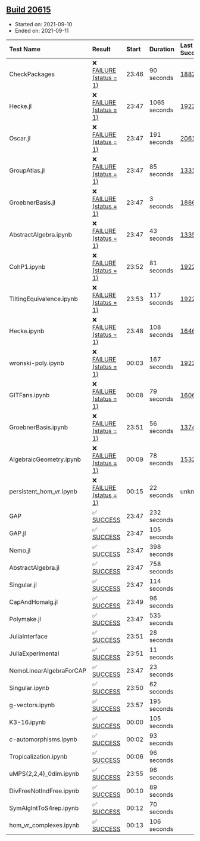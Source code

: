## [Build 20615](https://oscarci.mathematik.uni-kl.de/job/oscar/20615/)

* Started on: 2021-09-10
* Ended on: 2021-09-11

| Test Name    | Result | Start | Duration | Last Success | First Failure |
|:-------------|:-------|:------|:---------|:-------------|:--------------|
| CheckPackages | ❌ [FAILURE (status = 1)](https://oscarci.mathematik.uni-kl.de/job/oscar/20615/artifact/logs/build-20615/CheckPackages.log) | 23:46 | 90 seconds | [18822](https://oscarci.mathematik.uni-kl.de/job/oscar/18822/) | [18823](https://oscarci.mathematik.uni-kl.de/job/oscar/18823/) |
| Hecke.jl | ❌ [FAILURE (status = 1)](https://oscarci.mathematik.uni-kl.de/job/oscar/20615/artifact/logs/build-20615/Hecke.jl.log) | 23:47 | 1065 seconds | [19222](https://oscarci.mathematik.uni-kl.de/job/oscar/19222/) | [20152](https://oscarci.mathematik.uni-kl.de/job/oscar/20152/) |
| Oscar.jl | ❌ [FAILURE (status = 1)](https://oscarci.mathematik.uni-kl.de/job/oscar/20615/artifact/logs/build-20615/Oscar.jl.log) | 23:47 | 191 seconds | [20613](https://oscarci.mathematik.uni-kl.de/job/oscar/20613/) | [20614](https://oscarci.mathematik.uni-kl.de/job/oscar/20614/) |
| GroupAtlas.jl | ❌ [FAILURE (status = 1)](https://oscarci.mathematik.uni-kl.de/job/oscar/20615/artifact/logs/build-20615/GroupAtlas.jl.log) | 23:47 | 85 seconds | [13311](https://oscarci.mathematik.uni-kl.de/job/oscar/13311/) | [13312](https://oscarci.mathematik.uni-kl.de/job/oscar/13312/) |
| GroebnerBasis.jl | ❌ [FAILURE (status = 1)](https://oscarci.mathematik.uni-kl.de/job/oscar/20615/artifact/logs/build-20615/GroebnerBasis.jl.log) | 23:47 | 3 seconds | [18864](https://oscarci.mathematik.uni-kl.de/job/oscar/18864/) | [18865](https://oscarci.mathematik.uni-kl.de/job/oscar/18865/) |
| AbstractAlgebra.ipynb | ❌ [FAILURE (status = 1)](https://oscarci.mathematik.uni-kl.de/job/oscar/20615/artifact/logs/build-20615/AbstractAlgebra.ipynb.log) | 23:47 | 43 seconds | [13355](https://oscarci.mathematik.uni-kl.de/job/oscar/13355/) | [13356](https://oscarci.mathematik.uni-kl.de/job/oscar/13356/) |
| CohP1.ipynb | ❌ [FAILURE (status = 1)](https://oscarci.mathematik.uni-kl.de/job/oscar/20615/artifact/logs/build-20615/CohP1.ipynb.log) | 23:52 | 81 seconds | [19222](https://oscarci.mathematik.uni-kl.de/job/oscar/19222/) | [20152](https://oscarci.mathematik.uni-kl.de/job/oscar/20152/) |
| TiltingEquivalence.ipynb | ❌ [FAILURE (status = 1)](https://oscarci.mathematik.uni-kl.de/job/oscar/20615/artifact/logs/build-20615/TiltingEquivalence.ipynb.log) | 23:53 | 117 seconds | [19222](https://oscarci.mathematik.uni-kl.de/job/oscar/19222/) | [20152](https://oscarci.mathematik.uni-kl.de/job/oscar/20152/) |
| Hecke.ipynb | ❌ [FAILURE (status = 1)](https://oscarci.mathematik.uni-kl.de/job/oscar/20615/artifact/logs/build-20615/Hecke.ipynb.log) | 23:48 | 108 seconds | [16463](https://oscarci.mathematik.uni-kl.de/job/oscar/16463/) | [16464](https://oscarci.mathematik.uni-kl.de/job/oscar/16464/) |
| wronski-poly.ipynb | ❌ [FAILURE (status = 1)](https://oscarci.mathematik.uni-kl.de/job/oscar/20615/artifact/logs/build-20615/wronski-poly.ipynb.log) | 00:03 | 167 seconds | [19222](https://oscarci.mathematik.uni-kl.de/job/oscar/19222/) | [20152](https://oscarci.mathematik.uni-kl.de/job/oscar/20152/) |
| GITFans.ipynb | ❌ [FAILURE (status = 1)](https://oscarci.mathematik.uni-kl.de/job/oscar/20615/artifact/logs/build-20615/GITFans.ipynb.log) | 00:08 | 79 seconds | [16068](https://oscarci.mathematik.uni-kl.de/job/oscar/16068/) | [16069](https://oscarci.mathematik.uni-kl.de/job/oscar/16069/) |
| GroebnerBasis.ipynb | ❌ [FAILURE (status = 1)](https://oscarci.mathematik.uni-kl.de/job/oscar/20615/artifact/logs/build-20615/GroebnerBasis.ipynb.log) | 23:51 | 56 seconds | [13748](https://oscarci.mathematik.uni-kl.de/job/oscar/13748/) | [13749](https://oscarci.mathematik.uni-kl.de/job/oscar/13749/) |
| AlgebraicGeometry.ipynb | ❌ [FAILURE (status = 1)](https://oscarci.mathematik.uni-kl.de/job/oscar/20615/artifact/logs/build-20615/AlgebraicGeometry.ipynb.log) | 00:09 | 78 seconds | [15322](https://oscarci.mathematik.uni-kl.de/job/oscar/15322/) | [15323](https://oscarci.mathematik.uni-kl.de/job/oscar/15323/) |
| persistent_hom_vr.ipynb | ❌ [FAILURE (status = 1)](https://oscarci.mathematik.uni-kl.de/job/oscar/20615/artifact/logs/build-20615/persistent_hom_vr.ipynb.log) | 00:15 | 22 seconds | unknown | unknown |
| GAP | ✅ [SUCCESS](https://oscarci.mathematik.uni-kl.de/job/oscar/20615/artifact/logs/build-20615/GAP.log) | 23:47 | 232 seconds |  |  |
| GAP.jl | ✅ [SUCCESS](https://oscarci.mathematik.uni-kl.de/job/oscar/20615/artifact/logs/build-20615/GAP.jl.log) | 23:47 | 105 seconds |  |  |
| Nemo.jl | ✅ [SUCCESS](https://oscarci.mathematik.uni-kl.de/job/oscar/20615/artifact/logs/build-20615/Nemo.jl.log) | 23:47 | 398 seconds |  |  |
| AbstractAlgebra.jl | ✅ [SUCCESS](https://oscarci.mathematik.uni-kl.de/job/oscar/20615/artifact/logs/build-20615/AbstractAlgebra.jl.log) | 23:47 | 758 seconds |  |  |
| Singular.jl | ✅ [SUCCESS](https://oscarci.mathematik.uni-kl.de/job/oscar/20615/artifact/logs/build-20615/Singular.jl.log) | 23:47 | 114 seconds |  |  |
| CapAndHomalg.jl | ✅ [SUCCESS](https://oscarci.mathematik.uni-kl.de/job/oscar/20615/artifact/logs/build-20615/CapAndHomalg.jl.log) | 23:49 | 96 seconds |  |  |
| Polymake.jl | ✅ [SUCCESS](https://oscarci.mathematik.uni-kl.de/job/oscar/20615/artifact/logs/build-20615/Polymake.jl.log) | 23:47 | 535 seconds |  |  |
| JuliaInterface | ✅ [SUCCESS](https://oscarci.mathematik.uni-kl.de/job/oscar/20615/artifact/logs/build-20615/JuliaInterface.log) | 23:51 | 28 seconds |  |  |
| JuliaExperimental | ✅ [SUCCESS](https://oscarci.mathematik.uni-kl.de/job/oscar/20615/artifact/logs/build-20615/JuliaExperimental.log) | 23:51 | 11 seconds |  |  |
| NemoLinearAlgebraForCAP | ✅ [SUCCESS](https://oscarci.mathematik.uni-kl.de/job/oscar/20615/artifact/logs/build-20615/NemoLinearAlgebraForCAP.log) | 23:47 | 23 seconds |  |  |
| Singular.ipynb | ✅ [SUCCESS](https://oscarci.mathematik.uni-kl.de/job/oscar/20615/artifact/logs/build-20615/Singular.ipynb.log) | 23:50 | 62 seconds |  |  |
| g-vectors.ipynb | ✅ [SUCCESS](https://oscarci.mathematik.uni-kl.de/job/oscar/20615/artifact/logs/build-20615/g-vectors.ipynb.log) | 23:57 | 195 seconds |  |  |
| K3-16.ipynb | ✅ [SUCCESS](https://oscarci.mathematik.uni-kl.de/job/oscar/20615/artifact/logs/build-20615/K3-16.ipynb.log) | 00:00 | 105 seconds |  |  |
| c-automorphisms.ipynb | ✅ [SUCCESS](https://oscarci.mathematik.uni-kl.de/job/oscar/20615/artifact/logs/build-20615/c-automorphisms.ipynb.log) | 00:02 | 93 seconds |  |  |
| Tropicalization.ipynb | ✅ [SUCCESS](https://oscarci.mathematik.uni-kl.de/job/oscar/20615/artifact/logs/build-20615/Tropicalization.ipynb.log) | 00:06 | 96 seconds |  |  |
| uMPS(2,2,4)_0dim.ipynb | ✅ [SUCCESS](https://oscarci.mathematik.uni-kl.de/job/oscar/20615/artifact/logs/build-20615/uMPS-2-2-4-_0dim.ipynb.log) | 23:55 | 96 seconds |  |  |
| DivFreeNotIndFree.ipynb | ✅ [SUCCESS](https://oscarci.mathematik.uni-kl.de/job/oscar/20615/artifact/logs/build-20615/DivFreeNotIndFree.ipynb.log) | 00:10 | 89 seconds |  |  |
| SymAlgIntToS4rep.ipynb | ✅ [SUCCESS](https://oscarci.mathematik.uni-kl.de/job/oscar/20615/artifact/logs/build-20615/SymAlgIntToS4rep.ipynb.log) | 00:12 | 70 seconds |  |  |
| hom_vr_complexes.ipynb | ✅ [SUCCESS](https://oscarci.mathematik.uni-kl.de/job/oscar/20615/artifact/logs/build-20615/hom_vr_complexes.ipynb.log) | 00:13 | 106 seconds |  |  |
